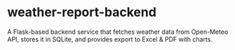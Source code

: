 # weather-report-backend
A Flask-based backend service that fetches weather data from Open-Meteo API, stores it in SQLite, and provides export to Excel &amp; PDF with charts.
